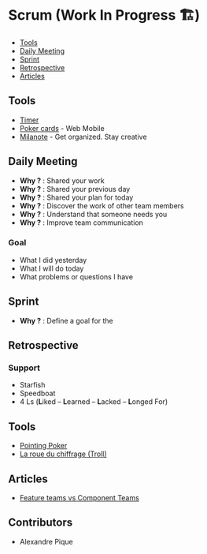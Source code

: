 # Scrum (Work In Progress 🏗)


- [Tools](#tools)
- [Daily Meeting](#daily-meeting)
- [Sprint](#sprint)
- [Retrospective](#retrospective)
- [Articles](#articles)

<a name="daily-meeting"/>

## Tools

- [Timer](http://design.giannipolito.fr/timer/)
- [Poker cards](http://design.giannipolito.fr/poker) - Web Mobile
- [Milanote](https://milanote.com/) - Get organized. Stay creative


<a name="daily-meeting"/>

## Daily Meeting

- **Why ?** : Shared your work
- **Why ?** : Shared your previous day
- **Why ?** : Shared your plan for today
- **Why ?** : Discover the work of other team members
- **Why ?** : Understand that someone needs you
- **Why ?** : Improve team communication

### Goal

- What I did yesterday
- What I will do today
- What problems or questions I have

<a name="sprint"/>

## Sprint

- **Why ?** : Define a goal for the

<a name="retrospective"/>

## Retrospective

### Support

- Starfish
- Speedboat
- 4 Ls (**L**iked – **L**earned – **L**acked – **L**onged For)

<a name="articles"/>

## Tools

- [Pointing Poker](https://www.pointingpoker.com)
- [La roue du chiffrage (Troll)](http://laroueduchiffrage.remilemonnier.fr/)

## Articles

- [Feature teams vs Component Teams](https://medium.com/serious-scrum/feature-teams-vs-component-teams-in-product-development-b0490843bafe)

## Contributors

- Alexandre Pique
